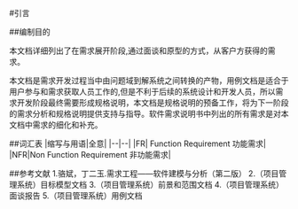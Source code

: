 #引言

##编制目的

本文档详细列出了在需求展开阶段,通过面谈和原型的方式，从客户方获得的需求。

本文档是需求开发过程当中由问题域到解系统之间转换的产物，用例文档是适合于用户参与和需求获取人员工作的,但是不利于后续的系统设计和开发人员，所以需求开发阶段最终需要形成规格说明，本文档是规格说明的预备工作，将为下一阶段的需求分析和规格说明提供支持与指导。软件需求说明书中列出的所有需求是对本文档中需求的细化和补充。


##词汇表
|缩写与用语|全意|
|--|--|
|FR| Function Requirement 功能需求|
|NFR|Non Function Requirement 非功能需求|

##参考文献
1.骆斌，丁二玉.需求工程——软件建模与分析（第二版）
2.（项目管理系统）目标模型文档
3.（项目管理系统）前景和范围文档
4.（项目管理系统）面谈报告 
5.（项目管理系统）用例文档 
